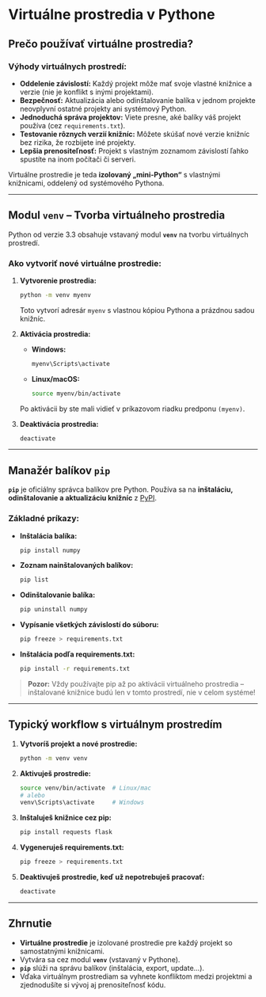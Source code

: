 # Virtuálne prostredia v Pythone

## Prečo používať virtuálne prostredia?

### Výhody virtuálnych prostredí:

* **Oddelenie závislostí:** Každý projekt môže mať svoje vlastné knižnice a verzie (nie je konflikt s inými projektami).
* **Bezpečnosť:** Aktualizácia alebo odinštalovanie balíka v jednom projekte neovplyvní ostatné projekty ani systémový Python.
* **Jednoduchá správa projektov:** Viete presne, aké balíky váš projekt používa (cez `requirements.txt`).
* **Testovanie rôznych verzií knižníc:** Môžete skúšať nové verzie knižníc bez rizika, že rozbijete iné projekty.
* **Lepšia prenositeľnosť:** Projekt s vlastným zoznamom závislostí ľahko spustíte na inom počítači či serveri.

Virtuálne prostredie je teda **izolovaný „mini-Python“** s vlastnými knižnicami, oddelený od systémového Pythona.

---

## Modul `venv` – Tvorba virtuálneho prostredia

Python od verzie 3.3 obsahuje vstavaný modul **`venv`** na tvorbu virtuálnych prostredí.

### Ako vytvoriť nové virtuálne prostredie:

1. **Vytvorenie prostredia:**

   ```bash
   python -m venv myenv
   ```

   Toto vytvorí adresár `myenv` s vlastnou kópiou Pythona a prázdnou sadou knižníc.

2. **Aktivácia prostredia:**

   * **Windows:**

     ```bash
     myenv\Scripts\activate
     ```
   * **Linux/macOS:**

     ```bash
     source myenv/bin/activate
     ```

   Po aktivácii by ste mali vidieť v príkazovom riadku predponu `(myenv)`.

3. **Deaktivácia prostredia:**

   ```bash
   deactivate
   ```

---

## Manažér balíkov `pip`

**`pip`** je oficiálny správca balíkov pre Python.
Používa sa na **inštaláciu, odinštalovanie a aktualizáciu knižníc** z [PyPI](https://pypi.org).

### Základné príkazy:

* **Inštalácia balíka:**

  ```bash
  pip install numpy
  ```

* **Zoznam nainštalovaných balíkov:**

  ```bash
  pip list
  ```

* **Odinštalovanie balíka:**

  ```bash
  pip uninstall numpy
  ```

* **Vypísanie všetkých závislostí do súboru:**

  ```bash
  pip freeze > requirements.txt
  ```

* **Inštalácia podľa requirements.txt:**

  ```bash
  pip install -r requirements.txt
  ```

> **Pozor:** Vždy používajte pip až po aktivácii virtuálneho prostredia – inštalované knižnice budú len v tomto prostredí, nie v celom systéme!

---

## Typický workflow s virtuálnym prostredím

1. **Vytvoríš projekt a nové prostredie:**

   ```bash
   python -m venv venv
   ```
2. **Aktivuješ prostredie:**

   ```bash
   source venv/bin/activate  # Linux/mac
   # alebo
   venv\Scripts\activate     # Windows
   ```
3. **Inštaluješ knižnice cez pip:**

   ```bash
   pip install requests flask
   ```
4. **Vygeneruješ requirements.txt:**

   ```bash
   pip freeze > requirements.txt
   ```
5. **Deaktivuješ prostredie, keď už nepotrebuješ pracovať:**

   ```bash
   deactivate
   ```

---

## Zhrnutie

* **Virtuálne prostredie** je izolované prostredie pre každý projekt so samostatnými knižnicami.
* Vytvára sa cez modul **`venv`** (vstavaný v Pythone).
* **`pip`** slúži na správu balíkov (inštalácia, export, update...).
* Vďaka virtuálnym prostrediam sa vyhnete konfliktom medzi projektmi a zjednodušíte si vývoj aj prenositeľnosť kódu.
